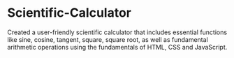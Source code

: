 # Scientific-Calculator
Created a user-friendly scientific calculator that includes essential functions like sine, cosine, tangent, square, square root, as well as fundamental arithmetic operations using the fundamentals of HTML, CSS and JavaScript.
